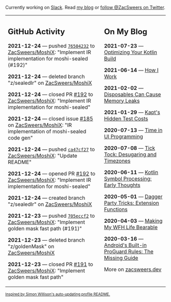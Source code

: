 Currently working on [Slack](https://slack.com/). Read [my blog](https://zacsweers.dev/) or [follow @ZacSweers on Twitter](https://twitter.com/ZacSweers).

<table><tr><td valign="top" width="60%">

## GitHub Activity
<!-- githubActivity starts -->
**2021-12-24** — pushed [`76504232`](https://github.com/ZacSweers/MoshiX/commit/76504232eb2190c6b5ad5558b0a1775bdd9b148d) to [ZacSweers/MoshiX](https://api.github.com/repos/ZacSweers/MoshiX): "Implement IR implementation for moshi-sealed (#192)"

**2021-12-24** — deleted branch "z/sealedIr" on [ZacSweers/MoshiX](https://api.github.com/repos/ZacSweers/MoshiX)

**2021-12-24** — closed PR [#192](https://api.github.com/repos/ZacSweers/MoshiX/pulls/192) to [ZacSweers/MoshiX](https://api.github.com/repos/ZacSweers/MoshiX): "Implement IR implementation for moshi-sealed"

**2021-12-24** — closed issue [#185](https://api.github.com/repos/ZacSweers/MoshiX/issues/185) on [ZacSweers/MoshiX](https://api.github.com/repos/ZacSweers/MoshiX): "IR implementation of moshi-sealed code gen"

**2021-12-24** — pushed [`ca47cf27`](https://github.com/ZacSweers/MoshiX/commit/ca47cf27a04a9217144b812688b983c5a096a7f4) to [ZacSweers/MoshiX](https://api.github.com/repos/ZacSweers/MoshiX): "Update README"

**2021-12-24** — opened PR [#192](https://api.github.com/repos/ZacSweers/MoshiX/pulls/192) to [ZacSweers/MoshiX](https://api.github.com/repos/ZacSweers/MoshiX): "Implement IR implementation for moshi-sealed"

**2021-12-24** — created branch "z/sealedIr" on [ZacSweers/MoshiX](https://api.github.com/repos/ZacSweers/MoshiX)

**2021-12-23** — pushed [`705eccf2`](https://github.com/ZacSweers/MoshiX/commit/705eccf2fccc710854e3d3121c37915d77101f7d) to [ZacSweers/MoshiX](https://api.github.com/repos/ZacSweers/MoshiX): "Implement golden mask fast path (#191)"

**2021-12-23** — deleted branch "z/goldenMask" on [ZacSweers/MoshiX](https://api.github.com/repos/ZacSweers/MoshiX)

**2021-12-23** — closed PR [#191](https://api.github.com/repos/ZacSweers/MoshiX/pulls/191) to [ZacSweers/MoshiX](https://api.github.com/repos/ZacSweers/MoshiX): "Implement golden mask fast path"
<!-- githubActivity ends -->
</td><td valign="top" width="40%">

## On My Blog
<!-- blog starts -->
**2021-07-23** — [Optimizing Your Kotlin Build](https://www.zacsweers.dev/optimizing-your-kotlin-build/)

**2021-06-14** — [How I Work](https://www.zacsweers.dev/how-i-work/)

**2021-02-02** — [Disposables Can Cause Memory Leaks](https://www.zacsweers.dev/disposables-can-cause-memory-leaks/)

**2021-01-29** — [Kapt's Hidden Test Costs](https://www.zacsweers.dev/kapts-hidden-test-costs/)

**2020-07-13** — [Time in UI Programming](https://www.zacsweers.dev/time-in-ui/)

**2020-07-08** — [Tick Tock: Desugaring and Timezones](https://www.zacsweers.dev/ticktock-desugaring-timezones/)

**2020-06-11** — [Kotlin Symbol Processing: Early Thoughts](https://www.zacsweers.dev/kotlin-symbol-processor-early-thoughts/)

**2020-05-01** — [Dagger Party Tricks: Extension Functions](https://www.zacsweers.dev/dagger-party-tricks-extension-functions/)

**2020-04-03** — [Making My WFH Life Bearable](https://www.zacsweers.dev/making-wfh-life-bearable/)

**2020-03-16** — [Android's Built-in ProGuard Rules: The Missing Guide](https://www.zacsweers.dev/android-proguard-rules/)
<!-- blog ends -->
More on [zacsweers.dev](https://zacsweers.dev/)
</td></tr></table>

<sub><a href="https://simonwillison.net/2020/Jul/10/self-updating-profile-readme/">Inspired by Simon Willison's auto-updating profile README.</a></sub>
